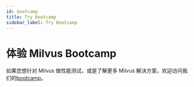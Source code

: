 ```yaml
---
id: bootcamp
title: Try Bootcamp
sidebar_label: Try Bootcamp
---
```


# 体验 Milvus Bootcamp

如果您想针对 Milvus 做性能测试，或是了解更多 Milvus 解决方案，欢迎访问我们的[bootcamp](https://github.com/milvus-io/bootcamp)。
